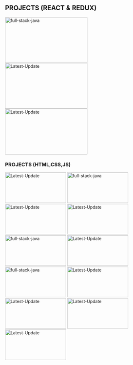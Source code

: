 ## PROJECTS (REACT & REDUX)
<a href="#"><img alt="full-stack-java"  width="270px" height="150px"  src="https://github.com/user-attachments/assets/c441eae9-e433-4215-bdaf-56ec09d65434"/></a> 
<a href="#"><img alt="Latest-Update"  width="270px" height="150px"    src="https://github.com/user-attachments/assets/9049d6d4-009b-4ba6-9d02-cc1d950d1e71" /></a>
<a href="#"><img alt="Latest-Update"  width="270px" height="150px"  src="https://github.com/user-attachments/assets/a011bd25-e4be-4fb4-8d85-398596ebbd1c" /></a>
### PROJECTS (HTML,CSS,JS)
  <a href="https://imageconverterrd.vercel.app/"><img alt="Latest-Update"  width="200px" height="100px"  src="https://github.com/user-attachments/assets/a011bd25-e4be-4fb4-8d85-398596ebbd1c" /></a>
  <a href="https://digitaltimer.vercel.app/"><img alt="full-stack-java" width="200px" height="100px"  src="https://github.com/user-attachments/assets/d4a0dbce-38dc-49af-bddb-b3020ca63d48"/></a> 
  <a href="https://democodestores.vercel.app/"><img alt="Latest-Update"  width="200px" height="100px"    src="https://github.com/user-attachments/assets/3ee3927a-49d2-4096-9a71-a2a29f1b44cd" /></a>
  <a href="https://gradientcolorpicker.vercel.app/"><img alt="Latest-Update"  width="200px" height="100px"   src="https://github.com/user-attachments/assets/54ba328e-ce5c-4d6e-bdb9-08c679b5458a" /></a>
  <a href="https://periodictablerd.vercel.app/"><img alt="full-stack-java" width="200px" height="100px"  src="https://github.com/user-attachments/assets/188041a6-75ca-43fc-a478-9b99ac108525"/></a>
  <a href="https://csstests.vercel.app/"><img alt="Latest-Update" width="200px" height="100px" src="https://github.com/user-attachments/assets/39d2f259-0000-455c-8e61-3a356ad79222" /></a>
  <a href="https://gsaptests.vercel.app/"><img alt="full-stack-java" width="200px" height="100px"  src="https://github.com/user-attachments/assets/9d929be5-bf23-49d6-afd0-b9ffc3353ee5"/></a> 
  <a href="https://onlinecalls.vercel.app/"><img alt="Latest-Update" width="200px" height="100px"   src="https://github.com/user-attachments/assets/514c7369-a6e2-4924-a22c-8aa56786c7c9" /></a> 
  <a href="https://todord.vercel.app/"><img alt="Latest-Update" width="200px" height="100px"   src="https://github.com/user-attachments/assets/789a3a25-412a-416e-855b-0e1db1ee5853" /></a> 
  <a href="https://randomjokesrd.vercel.app/"><img alt="Latest-Update"  width="200px" height="100px" src="https://github.com/user-attachments/assets/2755ce7f-463c-4d47-a38d-649c15de0708" /></a> 
  <a href="https://digitalclockrd.vercel.app/"><img alt="Latest-Update" width="200px" height="100px"  src="https://github.com/user-attachments/assets/edfb1c9b-1b53-476a-8539-b4e59b6ec5ad" /></a>

  
